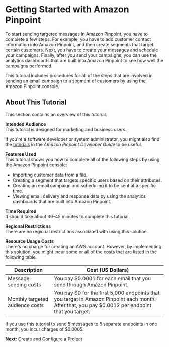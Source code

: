 # Getting Started with Amazon Pinpoint<a name="gettingstarted"></a>

To start sending targeted messages in Amazon Pinpoint, you have to complete a few steps\. For example, you have to add customer contact information into Amazon Pinpoint, and then create segments that target certain customers\. Next, you have to create your messages and schedule your campaigns\. Finally, after you send your campaigns, you can use the analytics dashboards that are built into Amazon Pinpoint to see how well the campaigns performed\.

This tutorial includes procedures for all of the steps that are involved in sending an email campaign to a segment of customers by using the Amazon Pinpoint console\.

## About This Tutorial<a name="gettingstarted-about-this-tutorial"></a>

This section contains an overview of this tutorial\.

**Intended Audience**  
This tutorial is designed for marketing and business users\.

If you're a software developer or system administrator, you might also find the [tutorials](https://docs.aws.amazon.com/pinpoint/latest/developerguide/tutorials.html) in the *Amazon Pinpoint Developer Guide* to be useful\.

**Features Used**  
This tutorial shows you how to complete all of the following steps by using the Amazon Pinpoint console:
+ Importing customer data from a file\.
+ Creating a segment that targets specific users based on their attributes\.
+ Creating an email campaign and scheduling it to be sent at a specific time\.
+ Viewing email delivery and response data by using the analytics dashboards that are built into Amazon Pinpoint\.

**Time Required**  
It should take about 30–45 minutes to complete this tutorial\.

**Regional Restrictions**  
There are no regional restrictions associated with using this solution\.

**Resource Usage Costs**  
There's no charge for creating an AWS account\. However, by implementing this solution, you might incur some or all of the costs that are listed in the following table\.


| Description | Cost \(US Dollars\) | 
| --- | --- | 
| Message sending costs | You pay $0\.0001 for each email that you send through Amazon Pinpoint\. | 
| Monthly targeted audience costs | You pay $0 for the first 5,000 endpoints that you target in Amazon Pinpoint each month\. After that, you pay $0\.0012 per endpoint that you target\. | 

If you use this tutorial to send 5 messages to 5 separate endpoints in one month, you incur charges of $0\.0005\.

**Next:** [Create and Configure a Project](gettingstarted-create-project.md)